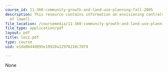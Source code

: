 ```yaml
---
course_id: 11-360-community-growth-and-land-use-planning-fall-2005
description: This resource contains information on envisioning centralville, and city
  of lowell.
file_location: /coursemedia/11-360-community-growth-and-land-use-planning-fall-2005/e1da0644d095e19920a12970210c78f9_lec2.pdf
file_type: application/pdf
layout: pdf
title: lec2.pdf
type: course
uid: e1da0644d095e19920a12970210c78f9

---
```

None